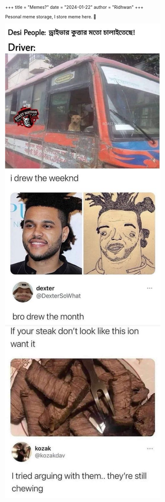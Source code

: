 +++
title = "Memes?"
date = "2024-01-22"
author = "Ridhwan"
+++

Pesonal meme storage, I store meme here. 👶

![1](/memes/dog1.png)
![2](/memes/weekend.png)
![3](/memes/khaown.png)

